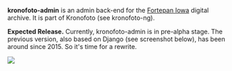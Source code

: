 **kronofoto-admin** is an admin back-end for the <a href="http://fortepan.us" target="_blank">Fortepan Iowa</a> 
digital archive. It is part of Kronofoto (see kronofoto-ng).

**Expected Release.** Currently, kronofoto-admin is in pre-alpha stage. The previous version, also based
on Django (see screenshot below), has been around since 2015. So it's time for a rewrite. 

<div class="screenshots">
  <img class="img-fluid" src="/static/projects/kronofoto_admin/1.jpg">
</div>

